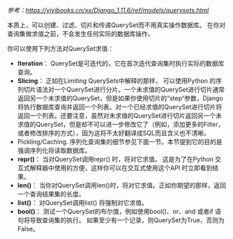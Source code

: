 *参考：https://yiyibooks.cn/xx/Django_1.11.6/ref/models/querysets.html*

本质上，可以创建、过滤、切片和传递QuerySet而不用真实操作数据库。 在你对查询集做求值之前，不会发生任何实际的数据库操作。

你可以使用下列方法对QuerySet求值：

- **Iteration**： QuerySet是可迭代的，它在首次迭代查询集时执行实际的数据库查询。
- **Slicing**： 正如在Limiting QuerySets中解释的那样， 可以使用Python 的序列切片语法对一个QuerySet进行分片。一个未求值的QuerySet进行切片通常返回另一个未求值的QuerySet，但是如果你使用切片的”step“参数，Django 将执行数据库查询并返回一个列表。对一个已经求值的QuerySet进行切片将返回一个列表。还要注意，虽然对未求值的QuerySet进行切片返回另一个未求值的QuerySet，但是却不可以进一步修改它了（例如，添加更多的Filter，或者修改排序的方式），因为这将不太好翻译成SQL而且含义也不清晰。
- Pickling/Caching. 序列化查询集的细节参见下面一节。本节提到它的目的是强调序列化将读取数据库。
- **repr()**： 当对QuerySet调用repr() 时，将对它求值。 这是为了在Python 交互式解释器中使用的方便，这样你可以在交互式使用这个API 时立即看到结果。
- **len()**： 当你对QuerySet调用len()时，将对它求值。正如你期望的那样，返回一个查询结果集的长度。
- **list()**： 对QuerySet调用list() 将强制对它求值。
- **bool()**： 测试一个QuerySet的布尔值，例如使用bool()、or、and 或者if 语句将导致查询集的执行。 如果至少有一个记录，则QuerySet为True，否则为False。

